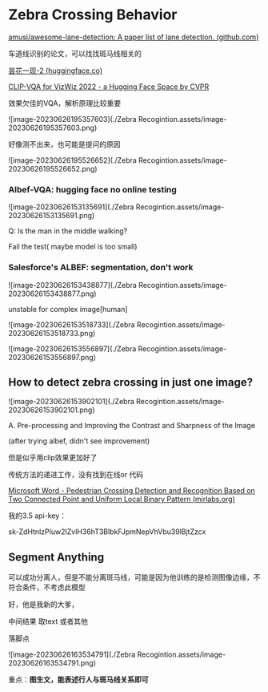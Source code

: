 # Zebra Crossing Behavior 

[amusi/awesome-lane-detection: A paper list of lane detection. (github.com)](https://github.com/amusi/awesome-lane-detection)

车道线识别的论文，可以找找斑马线相关的

[昙花一现-2 (huggingface.co)](https://huggingface.co/docs/transformers/main/model_doc/blip-2)



[CLIP-VQA for VizWiz 2022 - a Hugging Face Space by CVPR](https://huggingface.co/spaces/CVPR/VizWiz-CLIP-VQA)

效果欠佳的VQA，解析原理比较重要

![image-20230626195357603](./Zebra Recogintion.assets/image-20230626195357603.png)

好像测不出来，也可能是提问的原因

![image-20230626195526652](./Zebra Recogintion.assets/image-20230626195526652.png)

### Albef-VQA: hugging face no online testing

![image-20230626153135691](./Zebra Recogintion.assets/image-20230626153135691.png)

Q: Is the man in the middle walking?

Fail the test( maybe model is too small)

### Salesforce's ALBEF: segmentation, don't work

![image-20230626153438877](./Zebra Recogintion.assets/image-20230626153438877.png)

unstable for complex image[human]

![image-20230626153518733](./Zebra Recogintion.assets/image-20230626153518733.png)

![image-20230626153556897](./Zebra Recogintion.assets/image-20230626153556897.png)

## How to detect zebra crossing in just one image?

![image-20230626153902101](./Zebra Recogintion.assets/image-20230626153902101.png)

A. Pre-processing and Improving the Contrast and Sharpness  of the Image

(after trying albef, didn't see improvement)

但是似乎用clip效果更加好了

传统方法的递进工作，没有找到在线or 代码



[Microsoft Word - Pedestrian Crossing Detection and Recognition Based on Two Connected Point and Uniform Local Binary Pattern (mirlabs.org)](http://www.mirlabs.org/ijcisim/regular_papers_2022/IJCISIM_9.pdf)

我的3.5 api-key： 

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

## Segment Anything

可以成功分离人，但是不能分离斑马线，可能是因为他训练的是检测图像边缘，不符合条件，不考虑此模型

好，他是我新的大爹，

中间结果 取text 或者其他

落脚点

![image-20230626163534791](./Zebra Recogintion.assets/image-20230626163534791.png)

重点：**图生文，能表述行人与斑马线关系即可**
